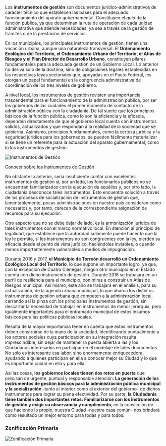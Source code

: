 
Los **instrumentos de gestión** son documentos jurídico-administrativos de carácter técnico que establecen las bases para el adecuado funcionamiento del aparato gubernamental. Constituyen el *quid* de la función pública, ya que determinan la ruta de operación de cada unidad administrativa que atiende necesidades, ya sea a través de la gestión de trámites o de la prestación de servicios.

En los municipios, los principales instrumentos de gestión, tienen una vocación urbana, aunque una naturaleza transversal. El **Ordenamiento Ecológico del Territorio, el Ordenamiento Urbano del Territorio, el Atlas de Riesgos y el Plan Director de Desarrollo Urbano**, constituyen pilares fundamentales para la adecuada gestión de un Gobierno Local. Lo anterior no deriva solo de la doctrina, sino de obligaciones legales establecidas en las respectivas leyes sectoriales que, apoyadas en el Pacto Federal, les otorgan un papel fundamental en la congruencia administrativa de coordinación de los tres niveles de gobierno.

A nivel local, los instrumentos de gestión revisten una importancia trascendental para el funcionamiento de la administración pública, por ser los gobiernos de las ciudades el primer momento de contacto de la administración pública con la ciudadanía. De tal suerte que los principios básicos de la función pública, como lo son la eficiencia y la eficacia, dependen directamente de que el gobierno local cuenta con instrumentos sólidos, actualizados y que respondan a la realidad de la sociedad que se gobierna. Asimismo, principios fundamentales, como la certeza jurídica y la seguridad jurídica para los gobernados, se pueden fácilmente materializar si se tiene un referente para la actuación del aparato gubernamental, como lo los instrumentos de gestión.

<img class="img-responsive" src="instrumentos-de-gestion/planes.jpg" alt="Instrumentos de Gestión">

[Conocer sobre los Instrumentos de Gestión](http:\\www.trcimplan.gob.mx/sig-planes/index.html)

No obstante lo anterior, sería insuficiente contar con excelentes instrumentos de gestión si, por un lado, los funcionarios públicos no se encuentran familiarizados con la ejecución de aquéllos y, por otro lado, la ciudadanía desconoce tales instrumentos. Esto encuentra solución a través de los procesos de socialización de instrumentos de gestión que, lamentablemente, pocas administraciones en nuestro país consideran como necesarios y, por tanto, carecen de la correspondiente asignación de recursos para su ejecución.

Otro aspecto que no se debe dejar de lado, es la armonización jurídica de tales instrumentos con el marco normativo local. En atención al principio de legalidad, que establece que la autoridad solamente puede hacer lo que la ley le permita, si los instrumentos no son congruentes con la ley, pierden su eficacia desde el punto de vista jurídico, haciéndoles inviables, o cuando menos importantemente vulnerables a medios de impugnación.

Durante 2016 y 2017, **el Municipio de Torreón desarrolló un Ordenamiento Ecológico Local del Territorio**, lo que supone un importante logro, ya que, con la excepción de Cuatro Ciénegas, ningún otro municipio en el Estado cuenta con dicho instrumento de gestión. Durante 2018 se trabajará en un perfil de resiliencia para el municipio, con miras a construir un Atlas de Riesgos municipal. Así mismo, este año se trabajará en el análisis, para su actualización, de la agenda urbana municipal, lo que abarca los distintos instrumentos de gestión urbana que competen a la administración local, cerrando así la pinza con los principales instrumentos de gestión, sin descartar la necesidad de trabajar en instrumentos de menor jerarquía, pero igualmente importantes para el entramado municipal de estos insumos básicos para las políticas públicas locales.

Resulta de la mayor importancia tener en cuenta que estos instrumentos deben construirse de la mano de la sociedad, identificando puntualmente a los actores sociales cuya participación en su integración resulta imprescindible, sin dejar de mantener la puerta abierta a las y los Ciudadanos interesados en participar en el modelaje de tales documentos. No sólo es interesante esa labor, sino enormemente enriquecedora, ayudando a quienes participan en ella a conocer mejor su Ciudad y lo que es importante cuidar en ella y para ella.

Así las cosas, **los gobiernos locales tienen dos retos en puerta** que precisan de urgente, puntual y responsable atención: **La generación de los instrumentos de gestión básicos para la administración pública municipal y la socialización** -tanto al interior como al exterior del gobierno- de dichos instrumentos para lograr su plena efectividad. Por su parte, **la Ciudadanía tiene también dos importantes retos: Familiarizarse con los instrumentos de gestión y exigir su observancia y cumplimiento**, en la convicción de que haciendo lo propio, nuestra Ciudad -nuestra casa común- nos brindará como resultado un mejor entorno para todas y para todos.

### Zonificación Primaria

<img class="img-responsive" src="instrumentos-de-gestion/zonificacion-primaria.jpg" alt="Zonificación Primaria">
